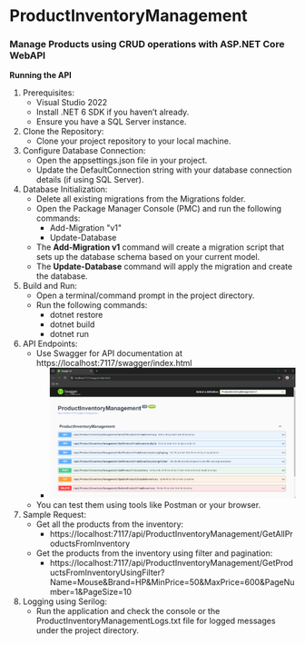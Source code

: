 # ProductInventoryManagement
### Manage Products using CRUD operations with ASP.NET Core WebAPI

**Running the API**
1. Prerequisites:
    - Visual Studio 2022
    - Install .NET 6 SDK if you haven’t already.
    - Ensure you have a SQL Server instance.
2. Clone the Repository:
    - Clone your project repository to your local machine.
4. Configure Database Connection:
    - Open the appsettings.json file in your project.
    - Update the DefaultConnection string with your database connection details (if using SQL Server).
5. Database Initialization:
    - Delete all existing migrations from the Migrations folder.
    - Open the Package Manager Console (PMC) and run the following commands:
      - Add-Migration "v1"
      - Update-Database
    - The **Add-Migration v1** command will create a migration script that sets up the database schema based on your current model.
    - The **Update-Database** command will apply the migration and create the database.
6. Build and Run:
    - Open a terminal/command prompt in the project directory.
    - Run the following commands:
      - dotnet restore
      - dotnet build
      - dotnet run
7. API Endpoints:
    - Use Swagger for API documentation at https://localhost:7117/swagger/index.html
       - ![screenshot](Swagger.png)
    - You can test them using tools like Postman or your browser.
8. Sample Request:
    - Get all the products from the inventory:
      - https://localhost:7117/api/ProductInventoryManagement/GetAllProductsFromInventory
    - Get the products from the inventory using filter and pagination:
      - https://localhost:7117/api/ProductInventoryManagement/GetProductsFromInventoryUsingFilter?Name=Mouse&Brand=HP&MinPrice=50&MaxPrice=600&PageNumber=1&PageSize=10
9. Logging using Serilog:
    - Run the application and check the console or the ProductInventoryManagementLogs.txt file for logged messages under the project directory.
